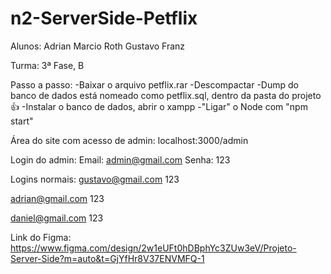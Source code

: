 # n2-ServerSide-Petflix
Alunos:
Adrian Marcio Roth
Gustavo Franz

Turma: 3ª Fase, B

Passo a passo:
-Baixar o arquivo petflix.rar
-Descompactar
-Dump do banco de dados está nomeado como petflix.sql, dentro da pasta do projeto 👍
-Instalar o banco de dados, abrir o xampp
-"Ligar" o Node com "npm start"

Área do site com acesso de admin:
localhost:3000/admin

Login do admin:
Email: admin@gmail.com
Senha: 123


Logins normais:
gustavo@gmail.com
123

adrian@gmail.com
123

daniel@gmail.com
123

Link do Figma:
https://www.figma.com/design/2w1eUFt0hDBphYc3ZUw3eV/Projeto-Server-Side?m=auto&t=GjYfHr8V37ENVMFQ-1
